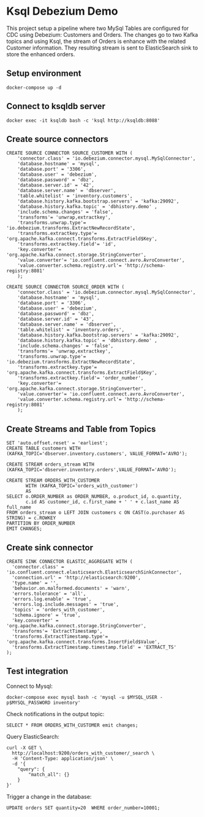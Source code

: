 # Ksql Debezium Demo

This project setup a pipeline where two MySql Tables are configured for CDC using Debezium: Customers and Orders. The changes go to two Kafka topics and using Ksql, the stream of Orders is enhance with the related Customer information. They resulting stream is sent to ElasticSearch sink to store the enhanced orders.

## Setup environment

    docker-compose up -d

## Connect to ksqldb server

    docker exec -it ksqldb bash -c 'ksql http://ksqldb:8088'

## Create source connectors

```
CREATE SOURCE CONNECTOR SOURCE_CUSTOMER WITH (
    'connector.class' = 'io.debezium.connector.mysql.MySqlConnector',
    'database.hostname' = 'mysql',
    'database.port' = '3306',
    'database.user' = 'debezium',
    'database.password' = 'dbz',
    'database.server.id' = '42',
    'database.server.name' = 'dbserver',
    'table.whitelist' = 'inventory.customers',
    'database.history.kafka.bootstrap.servers' = 'kafka:29092',
    'database.history.kafka.topic' = 'dbhistory.demo' ,
    'include.schema.changes' = 'false',
    'transforms'= 'unwrap,extractkey',
    'transforms.unwrap.type'= 'io.debezium.transforms.ExtractNewRecordState',
    'transforms.extractkey.type'= 'org.apache.kafka.connect.transforms.ExtractField$Key',
    'transforms.extractkey.field'= 'id',
    'key.converter'= 'org.apache.kafka.connect.storage.StringConverter',
    'value.converter'= 'io.confluent.connect.avro.AvroConverter',
    'value.converter.schema.registry.url'= 'http://schema-registry:8081'
    );

CREATE SOURCE CONNECTOR SOURCE_ORDER WITH (
    'connector.class' = 'io.debezium.connector.mysql.MySqlConnector',
    'database.hostname' = 'mysql',
    'database.port' = '3306',
    'database.user' = 'debezium',
    'database.password' = 'dbz',
    'database.server.id' = '43',
    'database.server.name' = 'dbserver',
    'table.whitelist' = 'inventory.orders',
    'database.history.kafka.bootstrap.servers' = 'kafka:29092',
    'database.history.kafka.topic' = 'dbhistory.demo' ,
    'include.schema.changes' = 'false',
    'transforms'= 'unwrap,extractkey',
    'transforms.unwrap.type'= 'io.debezium.transforms.ExtractNewRecordState',
    'transforms.extractkey.type'= 'org.apache.kafka.connect.transforms.ExtractField$Key',
    'transforms.extractkey.field'= 'order_number',
    'key.converter'= 'org.apache.kafka.connect.storage.StringConverter',
    'value.converter'= 'io.confluent.connect.avro.AvroConverter',
    'value.converter.schema.registry.url'= 'http://schema-registry:8081'
    );
```

## Create Streams and Table from Topics

```
SET 'auto.offset.reset' = 'earliest';
CREATE TABLE customers WITH (KAFKA_TOPIC='dbserver.inventory.customers', VALUE_FORMAT='AVRO');

CREATE STREAM orders_stream WITH (KAFKA_TOPIC='dbserver.inventory.orders',VALUE_FORMAT='AVRO');

CREATE STREAM ORDERS_WITH_CUSTOMER
       WITH (KAFKA_TOPIC='orders_with_customer')
       AS
SELECT o.ORDER_NUMBER as ORDER_NUMBER, o.product_id, o.quantity,
       c.id AS customer_id, c.first_name + ' ' + c.last_name AS full_name
FROM orders_stream o LEFT JOIN customers c ON CAST(o.purchaser AS STRING) = c.ROWKEY
PARTITION BY ORDER_NUMBER
EMIT CHANGES;
```

## Create sink connector

```
CREATE SINK CONNECTOR ELASTIC_AGGREGATE WITH (
  'connector.class' = 'io.confluent.connect.elasticsearch.ElasticsearchSinkConnector',
  'connection.url' = 'http://elasticsearch:9200',
  'type.name' = '',
  'behavior.on.malformed.documents' = 'warn',
  'errors.tolerance' = 'all',
  'errors.log.enable' = 'true',
  'errors.log.include.messages' = 'true',
  'topics' = 'orders_with_customer',
  'schema.ignore' = 'true',
  'key.converter' = 'org.apache.kafka.connect.storage.StringConverter',
  'transforms'= 'ExtractTimestamp',
  'transforms.ExtractTimestamp.type'= 'org.apache.kafka.connect.transforms.InsertField$Value',
  'transforms.ExtractTimestamp.timestamp.field' = 'EXTRACT_TS'
);
```

## Test integration

Connect to Mysql:

    docker-compose exec mysql bash -c 'mysql -u $MYSQL_USER -p$MYSQL_PASSWORD inventory'

Check notifications in the output topic:

    SELECT * FROM ORDERS_WITH_CUSTOMER emit changes;

Query ElasticSearch:

```
curl -X GET \
  http://localhost:9200/orders_with_customer/_search \
  -H 'Content-Type: application/json' \
  -d '{
    "query": {
        "match_all": {}
    }
}'
```

Trigger a change in the database:

    UPDATE orders SET quantity=20  WHERE order_number=10001;